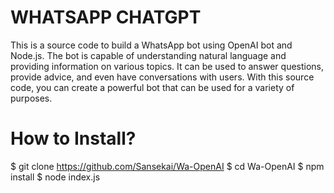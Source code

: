 # WHATSAPP CHATGPT
This is a source code to build a WhatsApp bot using OpenAI bot and Node.js. The bot is capable of understanding natural language and providing information on various topics. It can be used to answer questions, provide advice, and even have conversations with users. With this source code, you can create a powerful bot that can be used for a variety of purposes. <br>
# How to Install? 
$ git clone https://github.com/Sansekai/Wa-OpenAI
$ cd Wa-OpenAI
$ npm install
$ node index.js
